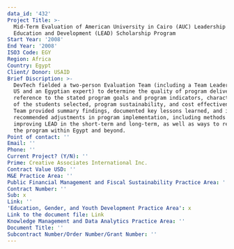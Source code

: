 ```yaml
---
data_id: '432'
Project Title: >-
  Mid-Term Evaluation of American University in Cairo (AUC) Leadership for
  Education and Development (LEAD) Scholarship Program
Start Year: '2008'
End Year: '2008'
ISO3 Code: EGY
Region: Africa
Country: Egypt
Client/ Donor: USAID
Brief Discription: >-
  DevTech fielded a two-person Evaluation Team (including a Team Leader from the
  US and an Egyptian expert) to determine the quality of program delivery in
  reference to the stated program goals and program indicators, characteristics
  of the students selected, program sustainability, and cost effectiveness. The
  Team provided summary findings, documented key lessons learned, and identified
  recommended adjustments in program implementation, including methods for
  improving LEAD in the short-term and long-term, as well as ways to replicate
  the program within Egypt and beyond.
Point of contact: ''
Email: ''
Phone: ''
Current Project? (Y/N): ''
Prime: Creative Associates International Inc.
Contract Value USD: ''
M&E Practice Area: ''
Public Financial Management and Fiscal Sustainability Practice Area: ''
Contract Number: ''
Sub: x
Link: ''
'Education, Gender, and Youth Development Practice Area': x
Link to the document file: Link
Knowledge Management and Data Analytics Practice Area: ''
Document Title: ''
Subcontract Number/Order Number/Grant Number: ''
---
```

